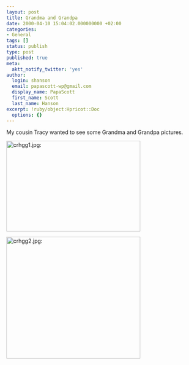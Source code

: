```yaml
---
layout: post
title: Grandma and Grandpa
date: 2000-04-10 15:04:02.000000000 +02:00
categories:
- General
tags: []
status: publish
type: post
published: true
meta:
  aktt_notify_twitter: 'yes'
author:
  login: shanson
  email: papascott-wp@gmail.com
  display_name: PapaScott
  first_name: Scott
  last_name: Hanson
excerpt: !ruby/object:Hpricot::Doc
  options: {}
---
```

<p>My cousin Tracy wanted to see some Grandma and Grandpa pictures.</p>
<p><img src="http://www.papascott.de/wordpress/wp-content/uploads/2000/04/crhgg1.jpg" height="236" width="350" border="0" alt="crhgg1.jpg: " /></p>
<p><img src="http://www.papascott.de/wordpress/wp-content/uploads/2000/04/crhgg2.jpg" height="317" width="350" border="0" alt="crhgg2.jpg: " /></p>
